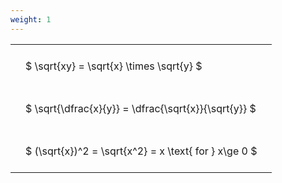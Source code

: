 ```yaml
---
weight: 1
---
```


<style type="text/css">
#T_561e6 th.col_heading {
  text-align: left;
  font-size: 1em;
}
#T_561e6 td {
  text-align: left;
  font-size: 1em;
  padding: 1.5em;
}
</style>
<table id="T_561e6">
  <thead>
  </thead>
  <tbody>
    <tr>
      <td id="T_561e6_row0_col0" class="data row0 col0" >$ \sqrt{xy} = \sqrt{x} \times \sqrt{y} $</td>
    </tr>
    <tr>
      <td id="T_561e6_row1_col0" class="data row1 col0" >$ \sqrt{\dfrac{x}{y}} = \dfrac{\sqrt{x}}{\sqrt{y}} $</td>
    </tr>
    <tr>
      <td id="T_561e6_row2_col0" class="data row2 col0" >$ (\sqrt{x})^2 = \sqrt{x^2} = x \text{ for } x\ge 0 $</td>
    </tr>
  </tbody>
</table>
